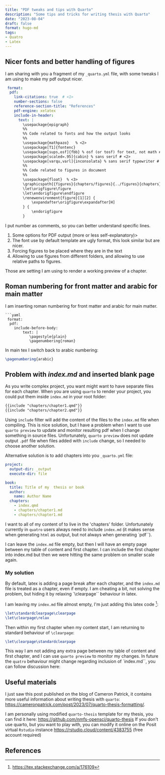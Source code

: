 ```yaml
---
title: "PDF tweaks and tips with Quarto"
description: "Some tips and tricks for writing thesis with Quarto"
date: "2023-08-04"
draft: false
format: hugo-md
tags:
- Quatro
- Latex
---
```


## Nicer fonts and better  handling of figures

I am sharing with you a fragment of my `_quarto.yml` file, with some tweaks I am using to make my pdf output nicer.

```yaml
 format:
  pdf:
    link-citations: true  # <1>
    number-sections: false
    reference-section-title: "References"
    pdf-engine: xelatex
    include-in-header:
      text: |
        \usepackage{epigraph} 
        %%
        %% Code related to fonts and how the output looks
        %%
        \usepackage{mathpazo}   % <2>
        \usepackage[T1]{fontenc}
        \usepackage[sups,osf]{fbb} % osf (or tosf) for text, not math # <2>
        \usepackage[scaled=.95]{cabin} % sans serif # <2>
        \usepackage[varqu,varl]{inconsolata} % sans serif typewriter # <2>
        %%
        %% Code related to figures in document
        %%
        \usepackage{float}  % <3>
        \graphicspath{{figures}{chapters/figures}{../figures}{chapters}} # <4>
        \let\origfigure\figure
        \let\endorigfigure\endfigure
        \renewenvironment{figure}[1][2] {
            \expandafter\origfigure\expandafter[H]
        } {
            \endorigfigure
        }
```

I put number as comments, so you can better understand specific lines.

1. Some options for PDF output (more or less self-explanatory)>
2. The font use by default template are ugly format, this look similar but are nicer.
3. Forcing figures to be placed where they are in the text
4. Allowing to use figures from different folders, and allowing to use relative paths to figures.

Those are setting I am using to render  a working preview of a chapter.
<!-- The final version will be using a font provided by my university: -->

## Roman numbering for front matter and arabic for main matter

I am  inserting roman numbering for front matter and arabic for main matter.

```
```yaml
 format:
  pdf:
    include-before-body:
        text: |
           \pagestyle{plain}
           \pagenumbering{roman}

```

In main tex I switch back to arabic numbering:

```tex
\pagenumbering{arabic}

```

## Problem with _index.md_ and inserted blank page

As you write complex project, you want might want to have separate files for each chapter.
When you are using `quarto` to render your project, you could put them inside `index.md` in your root folder:

```markdown
{{include "chapters/chapter1.qmd"}}
{{include "chapters/chapter2.qmd"}}

```

Using `include` filter will add the content of the files to the `index.md` file when compiling.
This is nice solution, but I have a problem when I want to  use `quarto preview` to update and monitor resulting pdf when I change something in source files.
Unfortunately, `quarto preview` does not update output `.pdf` file when files added with `include` change, so I needed to choose another solution.


Alternative solution is to add chapters into you `_quarto.yml` file:

```yaml
project:
  output-dir: _output
  execute-dir: file

book:
  title: Title of my  thesis or book
  author:
    name: Author Name
  chapters:
    - index.qmd
    - chapters/chapter1.md
    - chapters/chapter1.md
```


I want to all of my content of to live in the 'chapters' folder.
 Unfortunately currently in `quatro` users always  need to include `index.md` (it makes sense when generating `html` as output, but not always when generating `pdf``).

I can leave the `index.md` file empty, but then I will have an empty page between my table of content and first chapter.
I can include the first chapter into index.md but then we were hitting the same problem on smaller scale again.

### My solution

By default, latex is adding a page break after each chapter, and the `index.md` file is treated as a chapter, even if empty.
I am cheating a bit, not solving the problem, but hiding it by relaxing `\clearpage`` behaviour in latex.

I am leaving my `index.md` file almost empty, I'm just adding this latex code [^1]:

```tex
\let\standardclearpage\clearpage
\let\clearpage\relax 
```

Then within my first chapter when my content start, I am returning to standard behaviour of `\clearpage`:

```tex
\let\clearpage\standardclearpage
```

This way I am not adding any extra page between my table of content and first chapter, and I can use `quarto preview` to monitor my changes.
In future the `quatro` behaviour might change regarding inclusion of `index.md``, you can follow discussion here:

## Useful materials

I just saw this post published on the blog of Cameron Patrick, it contains more useful information about writing thesis with `quarto`: https://cameronpatrick.com/post/2023/07/quarto-thesis-formatting/.

I am personally using modified `quarto-thesis` template for my thesis, you can find it here: https://github.com/nmfs-opensci/quarto-thesis
If you don't use quarto,  but you want to play with, you can modify it online on the Posit virtual `Rstudio` instance https://rstudio.cloud/content/4383755 (free account required)

## References

[^1]: https://tex.stackexchange.com/a/176109